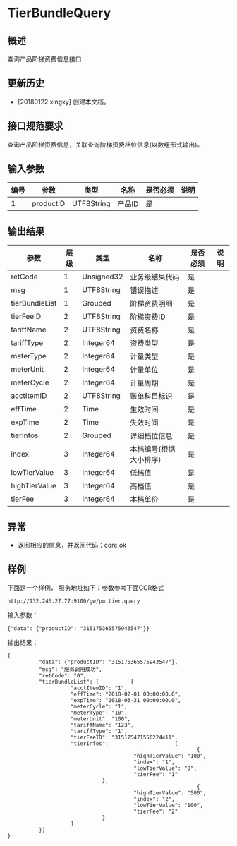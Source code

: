 # TierBundleQuery

## 概述

查询产品阶梯资费信息接口


## 更新历史

 - [20180122 xingxy] 创建本文档。
## 接口规范要求
查询产品阶梯资费信息，关联查询阶梯资费档位信息(以数组形式输出)。

## 输入参数

| 编号 | 参数 | 类型 | 名称 | 是否必须 |说明 |
| ---- | ---- | ---- | ---- | ---- | ---- |
| 1 | productID | UTF8String| 产品ID | 是 | |


## 输出结果
| 参数 | 层级 | 类型 | 名称 | 是否必须 |说明 |
| ---- | ---- | ---- | ---- | ---- | ---- |
| retCode | 1 | Unsigned32 | 业务级结果代码 | 是 | |
| msg | 1 | UTF8String | 错误描述 | 是 | |
| tierBundleList | 1 | Grouped | 阶梯资费明细 | 是 | |
| tierFeeID | 2 | UTF8String | 阶梯资费ID | 是 | |
| tariffName | 2 | UTF8String | 资费名称 | 是 | |
| tariffType | 2 | Integer64 | 资费类型 | 是 | |
| meterType | 2 | Integer64 | 计量类型 | 是 | |
| meterUnit | 2 | Integer64 | 计量单位 | 是 | |
| meterCycle | 2 | Integer64 | 计量周期 | 是 | |
| acctItemID | 2 | UTF8String | 账单科目标识 | 是 | |
| effTime | 2 | Time | 生效时间 | 是 | |
| expTime | 2 | Time | 失效时间 | 是 | |
| tierInfos | 2 | Grouped | 详细档位信息 | 是 | |
| index | 3 | Integer64 | 本档编号(根据大小排序) | 是 | |
| lowTierValue | 3 | Integer64 | 低档值 | 是 | |
| highTierValue | 3 | Integer64 | 高档值 | 是 | |
| tierFee | 3 | Integer64 | 本档单价 | 是 | |
## 异常
 * 返回相应的信息，并返回代码：core.ok
 
## 样例

下面是一个样例，
服务地址如下；参数参考下面CCR格式
```
http://132.246.27.77:9100/gw/pm.tier.query
```

输入参数：
```
{"data": {"productID": "315175365575943547"}}
```

输出结果：
```
{
          "data": {"productID": "315175365575943547"},
          "msg": "服务调用成功",
          "retCode": "0",
          "tierBundleList": [          {
                    "acctItemID": "1",
                    "effTime": "2018-02-01 00:00:00.0",
                    "expTime": "2018-03-31 00:00:00.0",
                    "meterCycle": "1",
                    "meterType": "10",
                    "meterUnit": "100",
                    "tariffName": "123",
                    "tariffType": "1",
                    "tierFeeID": "315175471556224411",
                    "tierInfos":                     [
                                                            {
                                        "highTierValue": "100",
                                        "index": "1",
                                        "lowTierValue": "0",
                                        "tierFee": "1"
                              },
                                                            {
                                        "highTierValue": "500",
                                        "index": "2",
                                        "lowTierValue": "100",
                                        "tierFee": "2"
                              }
                    ]
          }]
}
```



